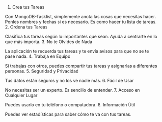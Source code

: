 1. Crea tus Tareas

Con MongoDB-Tasklist, simplemente anota las cosas que necesitas hacer. Ponles nombres y fechas si es necesario. Es como hacer tu lista de tareas.
2. Ordena tus Tareas

Clasifica tus tareas según lo importantes que sean. Ayuda a centrarte en lo que más importa.
3. No te Olvides de Nada

La aplicación te recuerda tus tareas y te envía avisos para que no se te pase nada.
4. Trabaja en Equipo

Si trabajas con otros, puedes compartir tus tareas y asignarlas a diferentes personas.
5. Seguridad y Privacidad

Tus datos están seguros y no los ve nadie más.
6. Fácil de Usar

No necesitas ser un experto. Es sencillo de entender.
7. Acceso en Cualquier Lugar

Puedes usarlo en tu teléfono o computadora.
8. Información Útil

Puedes ver estadísticas para saber cómo te va con tus tareas.
